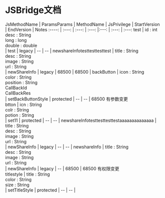 # JSBridge文档 

 <th width=200>JsMethodName</th> | <th width=300>Params</th>Params | MethodName | JsPrivilege | StartVersion | EndVersion | Notes 
 :----: | :---: | :---: | :---: |:---: | :---: | :---: 
 test | id : int <br> desc : String <br> long : long <br> double : double <br>  | test | legacy | -- | -- |   
 newshareInfotesttesttesttest | title : String <br> desc : String <br> image : String <br> url : String <br>  | newShareInfo | legacy | 68500 | 68500 |   
 backButton | icon : String <br> color : String <br> position : String <br> CallBackId <br> CallBackRes <br>  | setBackButtonStyle | protected | -- | -- |  68500 有参数变更 <br>   
 btton | icn : String <br> colr : String <br> potion : String <br>  | set11 | protected | -- | -- |   
 newshareInfotesttesttesttestaaaaaaaaaaaaaa | title : String <br> desc : String <br> image : String <br> url : String <br>  | newShareInfo | legacy | -- | -- |   
 newshareInfo | title : String <br> desc : String <br> image : String <br> url : String <br>  | newShareInfo | legacy | -- | 68500 |  68500 有权限变更 <br>   
 titlestyle | title : String <br> color : String <br> size : String <br>  | setTitleStyle | protected | -- | -- |   
